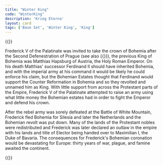 ```yaml
---
title: "Winter King"
code: "WinterKing"
description: 'Krieg Eterna'
layout: card
tags: ['Base Set', 'Winter King', 'King']
---
```

{{<card-detail-page title="WinterKing" artwork="Portrait of Frederick V Elector Palatine by Michiel Jansz. van Mierevelt (1632)" >}}
<p>
Frederick V of the Palatinate was invited to take the crown of Bohemia after the Second Defenestration of Prague (see also {{<cardlink name="Zealot" code="zealot">}}), the previous King of Bohemia was Matthias Hapsburg of Austria, the Holy Roman Emperor. On his death Matthias' successor Ferdinand II should have inherited Bohemia, and with the imperial army at his command it would be likely he could enforce his claim, but the Bohemian Estates thought that Ferdinand would support the Counter Reformation in Bohemia and so they revolted and unnamed him as King. With little support from across the Protestant parts of the Empire, Frederick V of the Palatinate attempted to raise an army using what little money the Bohemian estates had in order to fight the Emperor and defend his crown.
</p> 
<p>
After the rebel army was sorely defeated at the Battle of White Mountain, Frederick fled Bohemia for Silesia and later the Netherlands and the Bohemian revolt was put down. Many of the lands of the Protestant nobles were redistributed and Frederick was later declared an outlaw in the empire with his lands and title of Elector being handed over to Maximilian I, the Duke of Bavaria. The consequences for Frederick's Bohemian coronation would be devastating for Europe: thirty years of war, plague, and famine awaited the continent. 
</p>
{{</card-detail-page>}}